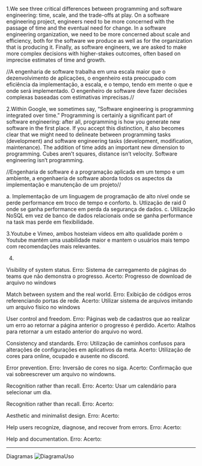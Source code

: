 1.We see three critical differences between programming and software engineering: time, scale, and the trade-offs at play. On a software engineering project, engineers need to be more concerned with the passage of time and the eventual need for change. In a software engineering organization, we need to be more concerned about scale and efficiency, both for the software we produce as well as for the organization that is producing it. Finally, as software engineers, we are asked to make more complex decisions with higher-stakes outcomes, often based on imprecise estimates of time and growth.

//A engenharia de software trabalha em uma escala maior que o dezenvolvimento de aplicações, o engenheiro esta preocupado com eficiência da implementação, a escala, e o tempo, tendo em mente o que e onde será implementado. O engenheiro de software deve fazer decisões complexas baseadas com estimativas imprecisas.//

2.Within Google, we sometimes say, “Software engineering is programming integrated over time.” Programming is certainly a significant part of software engineering: after all, programming is how you generate new software in the first place. If you accept this distinction, it also becomes clear that we might need to delineate between programming tasks (development) and software engineering tasks (development, modification, maintenance). The addition of time adds an important new dimension to programming. Cubes aren’t squares, distance isn’t velocity. Software engineering isn’t programming.

//Engenharia de software é a programação aplicada em um tempo e um ambiente, a engenhaeria de software aborda todos os aspectos da implementação e manutenção de um projeto//

a. Implementação de um linguagem de programação de alto nível onde se perde performance em troco de tempo e conforto.
b. Utlização de raid 0 onde se ganha performance em perda da segurança de dados.
c. Utilização NoSQL em vez de banco de dados relacionais onde se ganha performance na task mas perde em flexibilidade.

3.Youtube e Vimeo, ambos hosteiam vídeos em alto qualidade porém o Youtube mantém uma usabilidade maior e mantem o usuários mais tempo com recomendações mais relevantes.

4.
Visibility of system status.
Erro: Sistema de carregamento de páginas do teams que não demonstra o progresso.
Acerto: Progresso de download de arquivo no windows

Match between system and the real world.
Erro: Exibição de códigos erros referenciando portas de rede.
Acerto: Utilizar sistema de arquivos imitando um arquivo físico no windows

User control and freedom.
Erro: Páginas web de cadastros que ao realizar um erro ao retornar a página anterior o progresso é perdido.
Acerto: Atalhos para retornar a um estado anterior do arquivo no word.

Consistency and standards.
Erro: Utilização de caminhos confusos para alterações de configurações em aplicativos da meta.
Acerto: Utilização de cores para online, ocupado e ausente no discord.

Error prevention.
Erro: Inversão de cores no siga.
Acerto: Confirmação que vai sobreescrever um arquivo no windowns.

Recognition rather than recall.
Erro: 
Acerto: Usar um calendário para selecionar um dia.

Recognition rather than recall.
Erro: 
Acerto:

Aesthetic and minimalist design.
Erro: 
Acerto:

Help users recognize, diagnose, and recover from errors.
Erro: 
Acerto:

Help and documentation.
Erro: 
Acerto:

________________________________________________________________________________________________________________________________________
Diagramas
![DiagramaUso](https://github.com/SuieverSide/bertoti/assets/31674205/22d905c4-d00b-4197-be47-efaf47c11032)


